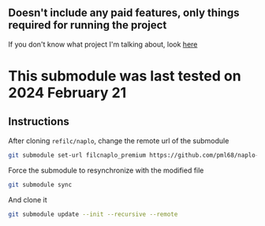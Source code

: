 ## Doesn't include any paid features, only things required for running the project

If you don't know what project I'm talking about, look [here](https://github.com/refilc/naplo)

# This submodule was last tested on **2024 February 21**

## Instructions

After cloning `refilc/naplo`, change the remote url of the submodule
```sh
git submodule set-url filcnaplo_premium https://github.com/pml68/naplo-plus
```

Force the submodule to resynchronize with the modified file
```sh
git submodule sync
```

And clone it
```sh
git submodule update --init --recursive --remote
```

